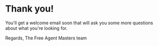 # Thank you!

You'll get a welcome email soon that will ask you some more questions about what you're looking for.

Regards,
The Free Agent Masters team
